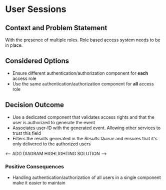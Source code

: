 # User Sessions

## Context and Problem Statement
With the presence of multiple roles. Role based access system needs to be in place. 

## Considered Options
* Ensure different authentication/authorization component for <b>each</b> access role
* Use the same authentication/authorization component for <b>all</b> access role

## Decision Outcome
* Use a dedicated component that validates access rights and that the user is authorized to generate the event
* Associates user-ID with the generated event. Allowing other services to trust this field
* Filters the results generated in the <i>Results Queue</i> and ensures that it's only delivered to the authorized users

<-- ADD DIAGRAM HIGHLIGHTING SOLUTION -->


### Positive Consequences

* Handling authentication/authorization of all users in a single component make it easier to maintain
